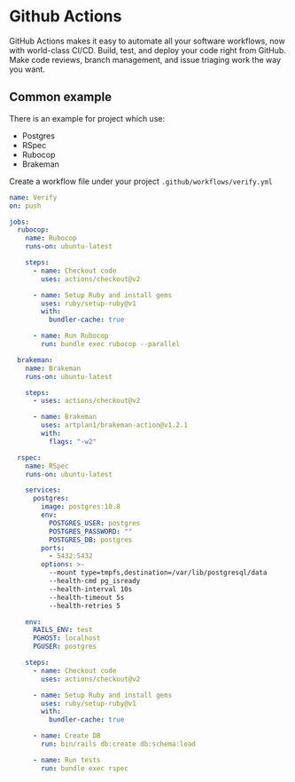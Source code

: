 # Github Actions

GitHub Actions makes it easy to automate all your software workflows, now with world-class CI/CD. Build, test, and deploy your code right from GitHub. Make code reviews, branch management, and issue triaging work the way you want.

## Common example

There is an example for project which use:
- Postgres
- RSpec
- Rubocop
- Brakeman

Create a workflow file under your project `.github/workflows/verify.yml`

```yml
name: Verify
on: push

jobs:
  rubocop:
    name: Rubocop
    runs-on: ubuntu-latest

    steps:
      - name: Checkout code
        uses: actions/checkout@v2

      - name: Setup Ruby and install gems
        uses: ruby/setup-ruby@v1
        with:
          bundler-cache: true

      - name: Run Rubocop
        run: bundle exec rubocop --parallel

  brakeman:
    name: Brakeman
    runs-on: ubuntu-latest

    steps:
      - uses: actions/checkout@v2

      - name: Brakeman
        uses: artplan1/brakeman-action@v1.2.1
        with:
          flags: "-w2"

  rspec:
    name: RSpec
    runs-on: ubuntu-latest

    services:
      postgres:
        image: postgres:10.8
        env:
          POSTGRES_USER: postgres
          POSTGRES_PASSWORD: ""
          POSTGRES_DB: postgres
        ports:
          - 5432:5432
        options: >-
          --mount type=tmpfs,destination=/var/lib/postgresql/data
          --health-cmd pg_isready
          --health-interval 10s
          --health-timeout 5s
          --health-retries 5

    env:
      RAILS_ENV: test
      PGHOST: localhost
      PGUSER: postgres

    steps:
      - name: Checkout code
        uses: actions/checkout@v2

      - name: Setup Ruby and install gems
        uses: ruby/setup-ruby@v1
        with:
          bundler-cache: true

      - name: Create DB
        run: bin/rails db:create db:schema:load

      - name: Run tests
        run: bundle exec rspec
```
